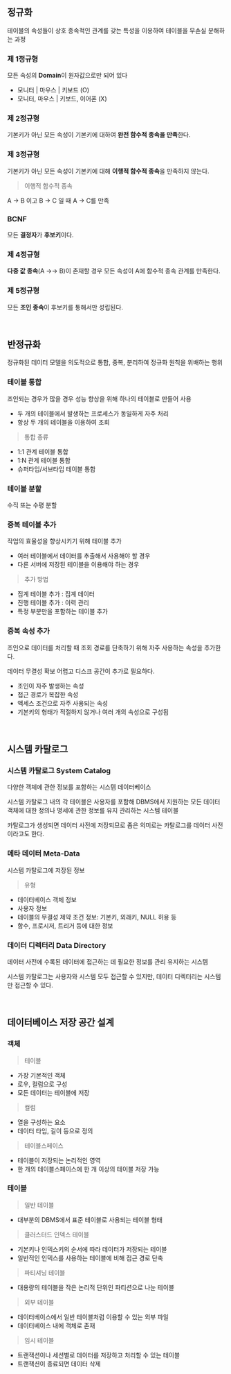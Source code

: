 ## 정규화
테이블의 속성들이 상호 종속적인 관계를 갖는 특성을 이용하여 테이블을 무손실 분해하는 과정

### 제 1정규형

모든 속성의 **Domain**이 원자값으로만 되어 있다
- 모니터 | 마우스 | 키보드 (O)
- 모니터, 마우스 | 키보드, 이어폰 (X)

### 제 2정규형

기본키가 아닌 모든 속성이 기본키에 대하여 **완전 함수적 종속을 만족**한다.

### 제 3정규형

기본키가 아닌 모든 속성이 기본키에 대해 **이행적 함수적 종속**을 만족하지 않는다.

> 이행적 함수적 종속

A -> B 이고 B -> C 일 때 A -> C를 만족

### BCNF

모든 **결정자**가 **후보키**이다.

### 제 4정규형

**다중 값 종속**(A ->-> B)이 존재할 경우 모든 속성이 A에 함수적 종속 관계를 만족한다.

### 제 5정규형

모든 **조인 종속**이 후보키를 통해서만 성립된다.

<br/>

## 반정규화
정규화된 데이터 모델을 의도적으로 통합, 중복, 분리하여 정규화 원칙을 위배하는 행위

### 테이블 통합
조인되는 경우가 많을 경우 성능 향상을 위해 하나의 테이블로 만들어 사용
- 두 개의 테이블에서 발생하는 프로세스가 동일하게 자주 처리
- 항상 두 개의 테이블을 이용하여 조회

> 통합 종류

- 1:1 관계 테이블 통합
- 1:N 관계 테이블 통합
- 슈퍼타입/서브타입 테이블 통합

### 테이블 분할
수직 또는 수평 분할

### 중복 테이블 추가
작업의 효율성을 향상시키기 위해 테이블 추가
- 여러 테이블에서 데이터를 추출해서 사용해야 할 경우
- 다른 서버에 저장된 테이블을 이용해야 하는 경우

> 추가 방법

- 집계 테이블 추가 : 집계 데이터
- 진행 테이블 추가 : 이력 관리
- 특정 부분만을 포함하는 테이블 추가


### 중복 속성 추가
조인으로 데이터를 처리할 때 조회 경로를 단축하기 위해 자주 사용하는 속성을 추가한다.

데이터 무결성 확보 어렵고 디스크 공간이 추가로 필요하다.

- 조인이 자주 발생하는 속성
- 접근 경로가 복잡한 속성
- 액세스 조건으로 자주 사용되는 속성
- 기본키의 형태가 적절하지 않거나 여러 개의 속성으로 구성됨

<br/>

## 시스템 카탈로그

### 시스템 카탈로그 System Catalog

다양한 객체에 관한 정보를 포함하는 시스템 데이터베이스

시스템 카탈로그 내의 각 테이블은 사용자를 포함해 DBMS에서 지원하는 모든 데이터 객체에 대한 정의나 명세에 관한 정보를 유지 관리하는 시스템 테이블

카탈로그가 생성되면 데이터 사전에 저장되므로 좁은 의미로는 카탈로그를 데이터 사전이라고도 한다.

### 메타 데이터 Meta-Data

시스템 카탈로그에 저장된 정보

> 유형

- 데이터베이스 객체 정보
- 사용자 정보
- 테이블의 무결성 제약 조건 정보: 기본키, 외래키, NULL 허용 등
- 함수, 프로시저, 트리거 등에 대한 정보

### 데이터 디렉터리 Data Directory

데이터 사전에 수록된 데이터에 접근하는 데 필요한 정보를 관리 유지하는 시스템

시스템 카탈로그는 사용자와 시스템 모두 접근할 수 있지만, 데이터 디렉터리는 시스템만 접근할 수 있다.

<br/>

## 데이터베이스 저장 공간 설계

### 객체

> 테이블

- 가장 기본적인 객체
- 로우, 컬럼으로 구성
- 모든 데이터는 테이블에 저장

> 컬럼

- 열을 구성하는 요소
- 데이터 타입, 길이 등으로 정의

> 테이블스페이스

- 테이블이 저장되는 논리적인 영역
- 한 개의 테이블스페이스에 한 개 이상의 테이블 저장 가능

### 테이블

> 일반 테이블

- 대부분의 DBMS에서 표준 테이블로 사용되는 테이블 형태

> 클러스터드 인덱스 테이블

- 기본키나 인덱스키의 순서에 따라 데이터가 저장되는 테이블
- 일반적인 인덱스를 사용하는 테이블에 비해 접근 경로 단축

> 파티셔닝 테이블

- 대용량의 테이블을 작은 논리적 단위인 파티션으로 나눈 테이블

> 외부 테이블

- 데이터베이스에서 일반 테이블처럼 이용할 수 있는 외부 파일
- 데이터베이스 내에 객체로 존재

> 임시 테이블

- 트랜잭션이나 세션별로 데이터를 저장하고 처리할 수 있는 테이블
- 트랜잭션이 종료되면 데이터 삭제